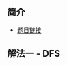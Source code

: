 ## 简介
- [题目链接](https://leetcode-cn.com/problems/lowest-common-ancestor-of-a-binary-tree/)

## 解法一 - DFS

